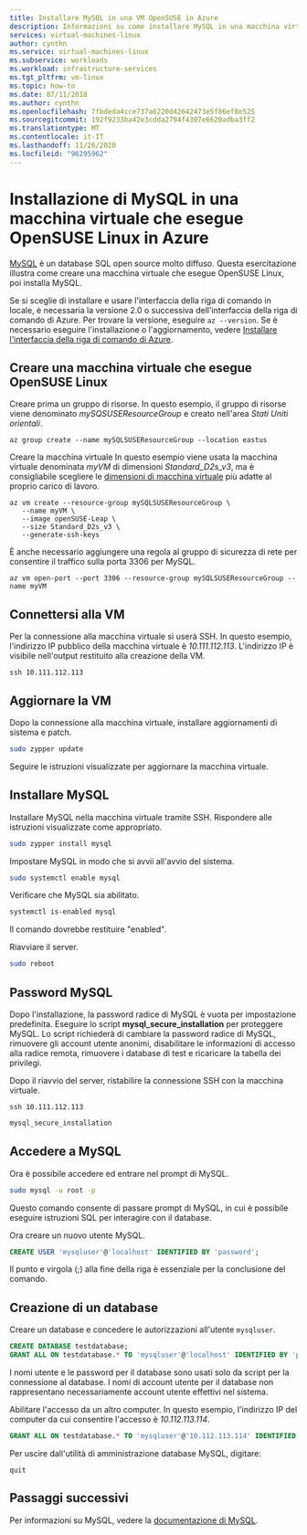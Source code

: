 ```yaml
---
title: Installare MySQL in una VM OpenSUSE in Azure
description: Informazioni su come installare MySQL in una macchina virtuale OpenSUSE Linux in Azure.
services: virtual-machines-linux
author: cynthn
ms.service: virtual-machines-linux
ms.subservice: workloads
ms.workload: infrastructure-services
ms.tgt_pltfrm: vm-linux
ms.topic: how-to
ms.date: 07/11/2018
ms.author: cynthn
ms.openlocfilehash: 7fbdeda4cce737a6220d42642473e5f86ef8e525
ms.sourcegitcommit: 192f9233ba42e3cdda2794f4307e6620adba3ff2
ms.translationtype: MT
ms.contentlocale: it-IT
ms.lasthandoff: 11/26/2020
ms.locfileid: "96295962"
---
```

# <a name="install-mysql-on-a-virtual-machine-running-opensuse-linux-in-azure"></a>Installazione di MySQL in una macchina virtuale che esegue OpenSUSE Linux in Azure

[MySQL](https://www.mysql.com) è un database SQL open source molto diffuso. Questa esercitazione illustra come creare una macchina virtuale che esegue OpenSUSE Linux, poi installa MySQL.


Se si sceglie di installare e usare l'interfaccia della riga di comando in locale, è necessaria la versione 2.0 o successiva dell'interfaccia della riga di comando di Azure. Per trovare la versione, eseguire `az --version`. Se è necessario eseguire l'installazione o l'aggiornamento, vedere [Installare l'interfaccia della riga di comando di Azure]( /cli/azure/install-azure-cli).

## <a name="create-a-virtual-machine-running-opensuse-linux"></a>Creare una macchina virtuale che esegue OpenSUSE Linux

Creare prima un gruppo di risorse. In questo esempio, il gruppo di risorse viene denominato *mySQSUSEResourceGroup* e creato nell'area *Stati Uniti orientali*.

```azurecli-interactive
az group create --name mySQLSUSEResourceGroup --location eastus
```

Creare la macchina virtuale In questo esempio viene usata la macchina virtuale denominata *myVM* di dimensioni *Standard_D2s_v3*, ma è consigliabile scegliere le [dimensioni di macchina virtuale](../sizes.md) più adatte al proprio carico di lavoro.

```azurecli-interactive
az vm create --resource-group mySQLSUSEResourceGroup \
   --name myVM \
   --image openSUSE-Leap \
   --size Standard_D2s_v3 \
   --generate-ssh-keys
```

È anche necessario aggiungere una regola al gruppo di sicurezza di rete per consentire il traffico sulla porta 3306 per MySQL.

```azurecli-interactive
az vm open-port --port 3306 --resource-group mySQLSUSEResourceGroup --name myVM
```

## <a name="connect-to-the-vm"></a>Connettersi alla VM

Per la connessione alla macchina virtuale si userà SSH. In questo esempio, l'indirizzo IP pubblico della macchina virtuale è *10.111.112.113*. L'indirizzo IP è visibile nell'output restituito alla creazione della VM.

```azurecli-interactive  
ssh 10.111.112.113
```

 
## <a name="update-the-vm"></a>Aggiornare la VM
 
Dopo la connessione alla macchina virtuale, installare aggiornamenti di sistema e patch. 
   
```bash
sudo zypper update
```

Seguire le istruzioni visualizzate per aggiornare la macchina virtuale.

## <a name="install-mysql"></a>Installare MySQL 


Installare MySQL nella macchina virtuale tramite SSH. Rispondere alle istruzioni visualizzate come appropriato.

```bash
sudo zypper install mysql
```
 
Impostare MySQL in modo che si avvii all'avvio del sistema. 

```bash
sudo systemctl enable mysql
```
Verificare che MySQL sia abilitato.

```bash
systemctl is-enabled mysql
```

Il comando dovrebbe restituire "enabled".

Riavviare il server.

```bash
sudo reboot
```


## <a name="mysql-password"></a>Password MySQL

Dopo l'installazione, la password radice di MySQL è vuota per impostazione predefinita. Eseguire lo script **mysql\_secure\_installation** per proteggere MySQL. Lo script richiederà di cambiare la password radice di MySQL, rimuovere gli account utente anonimi, disabilitare le informazioni di accesso alla radice remota, rimuovere i database di test e ricaricare la tabella dei privilegi. 

Dopo il riavvio del server, ristabilire la connessione SSH con la macchina virtuale.

```azurecli-interactive  
ssh 10.111.112.113
```



```bash
mysql_secure_installation
```

## <a name="sign-in-to-mysql"></a>Accedere a MySQL

Ora è possibile accedere ed entrare nel prompt di MySQL.

```bash  
sudo mysql -u root -p
```
Questo comando consente di passare prompt di MySQL, in cui è possibile eseguire istruzioni SQL per interagire con il database.

Ora creare un nuovo utente MySQL.

```sql
CREATE USER 'mysqluser'@'localhost' IDENTIFIED BY 'password';
```
   
Il punto e virgola (;) alla fine della riga è essenziale per la conclusione del comando.


## <a name="create-a-database"></a>Creazione di un database


Creare un database e concedere le autorizzazioni all'utente `mysqluser`.

```sql
CREATE DATABASE testdatabase;
GRANT ALL ON testdatabase.* TO 'mysqluser'@'localhost' IDENTIFIED BY 'password';
```
   
I nomi utente e le password per il database sono usati solo da script per la connessione al database.  I nomi di account utente per il database non rappresentano necessariamente account utente effettivi nel sistema.

Abilitare l'accesso da un altro computer. In questo esempio, l'indirizzo IP del computer da cui consentire l'accesso è *10.112.113.114*.

```sql
GRANT ALL ON testdatabase.* TO 'mysqluser'@'10.112.113.114' IDENTIFIED BY 'password';
```
   
Per uscire dall'utilità di amministrazione database MySQL, digitare:

```    
quit
```


## <a name="next-steps"></a>Passaggi successivi
Per informazioni su MySQL, vedere la [documentazione di MySQL](https://dev.mysql.com/doc).
